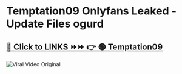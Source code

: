 
 # Temptation09 Onlyfans Leaked - Update Files ogurd

## <h2><a href="https://clipsfans.com/Temptation09&ref=git">🔗 Click to LINKS ⏩⏩ 👉 🟢 Temptation09 </a></h2>

<a href="https://clipsfans.com/Temptation09&ref=git" rel="nofollow" data-target="animated-image.originalLink"><img src="https://i.ibb.co.com/xMMVF88/686577567.gif" alt="Viral Video Original" style="max-width: 100%; display: inline-block;" data-target="animated-image.originalImage"></a>


